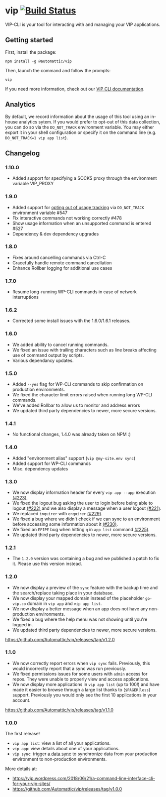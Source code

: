 # vip [![Build Status](https://travis-ci.com/Automattic/vip.svg?token=xWx9qCRAJeRdHxEcWW83&branch=master)](https://travis-ci.com/Automattic/vip)

VIP-CLI is your tool for interacting with and managing your VIP applications.

## Getting started

First, install the package:

```
npm install -g @automattic/vip
```

Then, launch the command and follow the prompts:

```
vip
```

If you need more information, check out our [VIP CLI documentation](https://vip.wordpress.com/documentation/vip-go/vip-cli/).

## Analytics

By default, we record information about the usage of this tool using an in-house analytics sytem. If you would prefer to opt-out of this data collection, you can do so via the `DO_NOT_TRACK` environment variable. You may either export it in your shell configuration or specify it on the command line (e.g. `DO_NOT_TRACK=1 vip app list`).

## Changelog

### 1.10.0
- Added support for specifying a SOCKS proxy through the environment variable VIP_PROXY

### 1.9.0
- Added support for [opting out of usage tracking](https://github.com/Automattic/vip/tree/e54d9ee0ce2dd4725ca8718b3aba06db24306ad7#analytics) via `DO_NOT_TRACK` environment variable #547
- Fix interactive commands not working correctly #478
- Show usage information when an unsupported command is entered #527
- Dependency & dev dependency upgrades

### 1.8.0
- Fixes around cancelling commands via Ctrl-C
- Gracefully handle remote command cancellation
- Enhance Rollbar logging for additional use cases 

### 1.7.0
- Resume long-running WP-CLI commands in case of network interruptions

### 1.6.2
- Corrected some install issues with the 1.6.0/1.6.1 releases. 

### 1.6.0

- We added ability to cancel running commands.
- We fixed an issue with trailing characters such as line breaks affecting use of command output by scripts.
- Various dependancy updates.

### 1.5.0

- Added `--yes` flag for WP-CLI commands to skip confirmation on production environments.
- We fixed the character limit errors raised when running long WP-CLI commands.
- We've added Rollbar to allow us to monitor and address errors
- We updated third party dependencies to newer, more secure versions.

### 1.4.1

- No functional changes, 1.4.0 was already taken on NPM :)

### 1.4.0

- Added "environment alias" support (`vip @my-site.env sync`)
- Added support for WP-CLI commands
- Misc. dependency updates

### 1.3.0

- We now display information header for every `vip app --app` execution [(#223)](https://github.com/Automattic/vip/pull/223).
- We fixed the logout bug asking the user to login before being able to logout [(#222)](https://github.com/Automattic/vip/pull/222) and we also display a message when a user logout [(#221)](https://github.com/Automattic/vip/pull/221).
- We replaced `inquirer` with `enquirer` [(#229)](https://github.com/Automattic/vip/pull/229).
- We fixed a bug where we didn't check if we can sync to an environment before accessing some information about it [(#230)](https://github.com/Automattic/vip/pull/230).
- We fixed an `EPIPE` bug when hitting `q` in `app list` command [(#225)](https://github.com/Automattic/vip/pull/225).
- We updated third party dependencies to newer, more secure versions.

### 1.2.1

- The `1.2.0` version was containing a bug and we published a patch to fix it. Please use this version instead.

### 1.2.0

- We now display a preview of the `sync` feature with the backup time and the search/replace taking place in your database.
- We now display your mapped domain instead of the placeholder `go-vip.co` domain in `vip app` and `vip app list`.
- We now display a better message when an app does not have any non-production environments.
- We fixed a bug where the help menu was not showing until you're logged in.
- We updated third party dependencies to newer, more secure versions.

https://github.com/Automattic/vip/releases/tag/v1.2.0

### 1.1.0

- We now correctly report errors when `vip sync` fails. Previously, this would incorrectly report that a sync was run previously.
- We fixed permissions issues for some users with `admin` access for repos. They were unable to properly view and access applications.
- We now display more applications in `vip app list` (up to 100!) and have made it easier to browse through a large list thanks to (`$PAGER`|`less`) support. Previously you would only see the first 10 applications in your account.

https://github.com/Automattic/vip/releases/tag/v1.1.0

### 1.0.0

The first release!

- `vip app list`: view a list of all your applications.
- `vip app`: view details about one of your applications.
- `vip sync`: trigger [a data sync](https://vip.wordpress.com/2018/03/28/data-sync-on-vip-go/) to synchronize data from your production environment to non-production environments.

More details at:
- https://vip.wordpress.com/2018/06/21/a-command-line-interface-cli-for-your-vip-sites/
- https://github.com/Automattic/vip/releases/tag/v1.0.0
